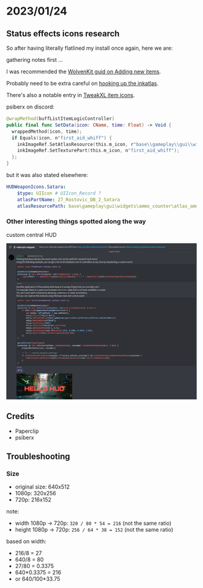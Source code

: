 # 2023/01/24

## Status effects icons research

So after having literally flatlined my install once again, here we are:

gathering notes first ...

I was recommended the [WolvenKit guid on Adding new items](https://wiki.redmodding.org/cyberpunk-2077-modding/modding-guides/items/adding-new-items).

Probably need to be extra careful on [hooking up the inkatlas](https://wiki.redmodding.org/cyberpunk-2077-modding/modding-guides/items/adding-new-items#hooking-up-the-inkatlas).

There's also a notable entry in [TweakXL item icons](https://github.com/psiberx/cp2077-tweak-xl/wiki/YAML-Tweaks#item-icons).

psiberx on discord:

```swift
@wrapMethod(buffListItemLogicController)
public final func SetData(icon: CName, time: Float) -> Void {
  wrappedMethod(icon, time);
  if Equals(icon, n"first_aid_whiff") {
    inkImageRef.SetAtlasResource(this.m_icon, r"base\\gameplay\\gui\\widgets\\healthbar\\atlas_buffinfo.inkatlas");
    inkImageRef.SetTexturePart(this.m_icon, n"first_aid_whiff");
  };
}
```

but it was also stated elsewhere:

```yaml
HUDWeaponIcons.Satara:
    $type: UIIcon # UIIcon_Record ?
    atlasPartName: 27_Rostovic_DB_2_Satara
    atlasResourcePath: base\gameplay\gui\widgets\ammo_counter\atlas_ammo_counter.inkatlas
```

### Other interesting things spotted along the way

custom central HUD

![RED probing technique](pictures/RED-probing-technique.png)

## Credits

- Paperclip
- psiberx

## Troubleshooting

### Size

- original size:  640x512
- 1080p:          320x256
- 720p:           216x152

note:

- width   1080p -> 720p: `320 / 80 * 54 = 216`  (not the same ratio)
- height  1080p -> 720p: `256 / 64 * 38 = 152`  (not the same ratio)

based on width:

- 216/8       = 27
- 640/8       = 80
- 27/80       = 0.3375
- 640*0.3375  = 216
- or 640/100*33.75
